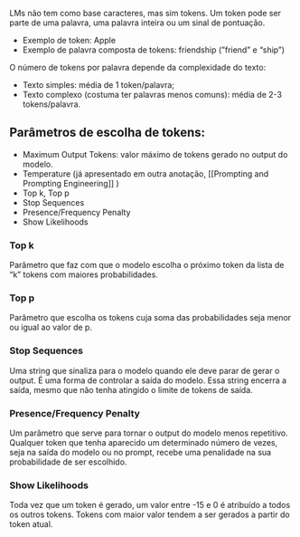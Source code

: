 LMs não tem como base caracteres, mas sim tokens. Um token pode ser parte de uma palavra, uma palavra inteira ou um sinal de pontuação.

- Exemplo de token: Apple
- Exemplo de palavra composta de tokens: friendship (”friend” e “ship”)

O número de tokens por palavra depende da complexidade do texto:

- Texto simples: média de 1 token/palavra;
- Texto complexo (costuma ter palavras menos comuns): média de 2-3 tokens/palavra.

## Parâmetros de escolha de tokens:

- Maximum Output Tokens: valor máximo de tokens gerado no output do modelo.
- Temperature (já apresentado em outra anotação, [[Prompting and Prompting Engineering]] )
- Top k, Top p
- Stop Sequences
- Presence/Frequency Penalty
- Show Likelihoods

### Top k

Parâmetro que faz com que o modelo escolha o próximo token da lista de “k” tokens com maiores probabilidades.

### Top p

Parâmetro que escolha os tokens cuja soma das probabilidades seja menor ou igual ao valor de p.

### Stop Sequences

Uma string que sinaliza para o modelo quando ele deve parar de gerar o output. É uma forma de controlar a saída do modelo. Essa string encerra a saída, mesmo que não tenha atingido o limite de tokens de saída.

### Presence/Frequency Penalty

Um parâmetro que serve para tornar o output do modelo menos repetitivo. Qualquer token que tenha aparecido um determinado número de vezes, seja na saída do modelo ou no prompt, recebe uma penalidade na sua probabilidade de ser escolhido.

### Show Likelihoods

Toda vez que um token é gerado, um valor entre -15 e 0 é atribuído a todos os outros tokens. Tokens com maior valor tendem a ser gerados a partir do token atual.